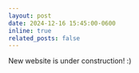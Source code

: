 ```yaml
---
layout: post
date: 2024-12-16 15:45:00-0600
inline: true
related_posts: false
---
```


New website is under construction! :)
